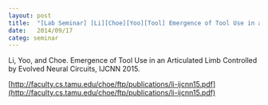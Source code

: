 ```yaml
---
layout: post
title:  "[Lab Seminar] [Li][Choe][Yoo][Tool] Emergence of Tool Use in an Articulated Limb Controlled by Evolved Neural Circuits"
date:   2014/09/17
categ: seminar
---
```






Li, Yoo, and Choe. Emergence of Tool Use in an Articulated Limb Controlled by Evolved Neural Circuits, IJCNN 2015. 



[http://faculty.cs.tamu.edu/choe/ftp/publications/li-ijcnn15.pdf](http://faculty.cs.tamu.edu/choe/ftp/publications/li-ijcnn15.pdf)



 

